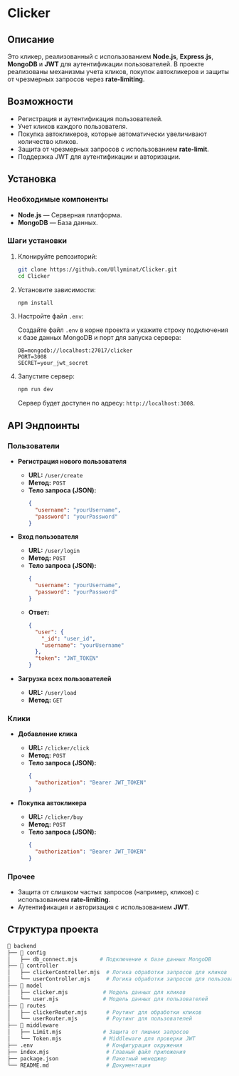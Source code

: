 # Clicker

## Описание

Это кликер, реализованный с использованием **Node.js**, **Express.js**, **MongoDB** и **JWT** для аутентификации пользователей. В проекте реализованы механизмы учета кликов, покупок автокликеров и защиты от чрезмерных запросов через **rate-limiting**.

## Возможности

- Регистрация и аутентификация пользователей.
- Учет кликов каждого пользователя.
- Покупка автокликеров, которые автоматически увеличивают количество кликов.
- Защита от чрезмерных запросов с использованием **rate-limit**.
- Поддержка JWT для аутентификации и авторизации.

## Установка

### Необходимые компоненты

- **Node.js** — Серверная платформа.
- **MongoDB** — База данных.

### Шаги установки

1. Клонируйте репозиторий:

    ```bash
    git clone https://github.com/Ullyminat/Clicker.git
    cd Clicker
    ```

2. Установите зависимости:

    ```bash
    npm install
    ```

3. Настройте файл `.env`:

    Создайте файл `.env` в корне проекта и укажите строку подключения к базе данных MongoDB и порт для запуска сервера:

    ```env
    DB=mongodb://localhost:27017/clicker
    PORT=3008
    SECRET=your_jwt_secret
    ```

4. Запустите сервер:

    ```bash
    npm run dev
    ```

    Сервер будет доступен по адресу: `http://localhost:3008`.

## API Эндпоинты

### Пользователи

- **Регистрация нового пользователя**
  - **URL:** `/user/create`
  - **Метод:** `POST`
  - **Тело запроса (JSON):**
    ```json
    {
      "username": "yourUsername",
      "password": "yourPassword"
    }
    ```

- **Вход пользователя**
  - **URL:** `/user/login`
  - **Метод:** `POST`
  - **Тело запроса (JSON):**
    ```json
    {
      "username": "yourUsername",
      "password": "yourPassword"
    }
    ```
  - **Ответ:**
    ```json
    {
      "user": {
        "_id": "user_id",
        "username": "yourUsername"
      },
      "token": "JWT_TOKEN"
    }
    ```

- **Загрузка всех пользователей**
  - **URL:** `/user/load`
  - **Метод:** `GET`

### Клики

- **Добавление клика**
  - **URL:** `/clicker/click`
  - **Метод:** `POST`
  - **Тело запроса (JSON):**
    ```json
    {
      "authorization": "Bearer JWT_TOKEN"
    }
    ```

- **Покупка автокликера**
  - **URL:** `/clicker/buy`
  - **Метод:** `POST`
  - **Тело запроса (JSON):**
    ```json
    {
      "authorization": "Bearer JWT_TOKEN"
    }
    ```

### Прочее

- Защита от слишком частых запросов (например, кликов) с использованием **rate-limiting**.
- Аутентификация и авторизация с использованием **JWT**.

## Структура проекта

```bash
📂 backend
├── 📂 config
│   ├── db_connect.mjs       # Подключение к базе данных MongoDB
├── 📂 controller
│   ├── clickerController.mjs  # Логика обработки запросов для кликов
│   └── userController.mjs     # Логика обработки запросов для пользователей
├── 📂 model
│   ├── clicker.mjs           # Модель данных для кликов
│   └── user.mjs              # Модель данных для пользователей
├── 📂 routes
│   ├── clickerRouter.mjs      # Роутинг для обработки кликов
│   └── userRouter.mjs         # Роутинг для пользователей
├── 📂 middleware
│   ├── Limit.mjs             # Защита от лишних запросов
│   └── Token.mjs             # Middleware для проверки JWT
├── .env                       # Конфигурация окружения
├── index.mjs                  # Главный файл приложения
├── package.json               # Пакетный менеджер
└── README.md                  # Документация
